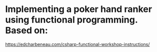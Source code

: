 # Implementing a poker hand ranker using functional programming. Based on:

 https://edcharbeneau.com/csharp-functional-workshop-instructions/
